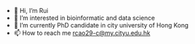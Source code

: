 - 👋 Hi, I’m Rui 
- 👀 I’m interested in bioinformatic and data science
- 🌱 I’m currently PhD candidate in city university of Hong Kong
- 📫 How to reach me rcao29-c@my.cityu.edu.hk

<!---
caorui12/caorui12 is a ✨ special ✨ repository because its `README.md` (this file) appears on your GitHub profile.
You can click the Preview link to take a look at your changes.
--->
